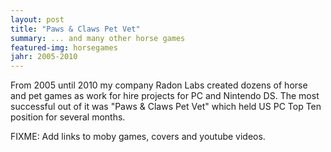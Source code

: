 ```yaml
---
layout: post
title: "Paws & Claws Pet Vet"
summary: ... and many other horse games
featured-img: horsegames
jahr: 2005-2010
---
```

From 2005 until 2010 my company Radon Labs created  dozens of horse and pet games as work for hire projects for PC and Nintendo DS.  The most successful out of it was "Paws & Claws Pet Vet" which held US PC Top Ten position for several months.

FIXME: Add links to moby games, covers and youtube videos.
